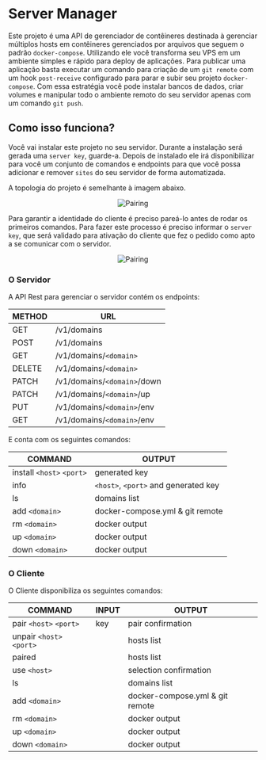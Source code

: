 # Server Manager

Este projeto é uma API de gerenciador de contêineres destinada à gerenciar múltiplos hosts em contêineres gerenciados por arquivos que seguem o padrão `docker-compose`.
Utilizando ele você transforma seu VPS em um ambiente simples e rápido para deploy de aplicações.
Para publicar uma aplicação basta executar um comando para criação de um `git remote` com um hook `post-receive` configurado para parar e subir seu projeto `docker-compose`.
Com essa estratégia você pode instalar bancos de dados, criar volumes e manipular todo o ambiente remoto do seu servidor apenas com um comando `git push`.

## Como isso funciona?

Você vai instalar este projeto no seu servidor.
Durante a instalação será gerada uma `server key`, guarde-a.
Depois de instalado ele irá disponibilizar para você um conjunto de comandos e endpoints para que você possa adicionar e remover `sites` do seu servidor de forma automatizada.

A topologia do projeto é semelhante à imagem abaixo.
<p align="center">
  <img 
    src="https://github.com/brasil-php/server-manager/raw/master/images/topology.jpg" 
    alt="Pairing"
  >
</p>

Para garantir a identidade do cliente é preciso pareá-lo antes de rodar os primeiros comandos.
Para fazer este processo é preciso informar o `server key`, que será validado para ativação do cliente que fez o pedido como apto a se comunicar com o servidor.
<p align="center">
  <img 
    src="https://github.com/brasil-php/server-manager/raw/master/images/pair.jpg" 
    alt="Pairing"
  >
</p>

### O Servidor

A API Rest para gerenciar o servidor contém os endpoints:

| METHOD | URL                          |
|--------|------------------------------|
| GET    | /v1/domains                  |
| POST   | /v1/domains                  |
| GET    | /v1/domains/`<domain>`       |
| DELETE | /v1/domains/`<domain>`       |
| PATCH  | /v1/domains/`<domain>`/down  |
| PATCH  | /v1/domains/`<domain>`/up    |
| PUT    | /v1/domains/`<domain>`/env   |
| GET    | /v1/domains/`<domain>`/env   |
 
 E conta com os seguintes comandos:
 
 | COMMAND                   | OUTPUT                               |
 |---------------------------|--------------------------------------|
 | install `<host>` `<port>` | generated key                        |
 | info                      | `<host>`, `<port>` and generated key |
 | ls                        | domains list                         |
 | add `<domain>`            | docker-compose.yml & git remote      |
 | rm `<domain>`             | docker output                        |
 | up `<domain>`             | docker output                        |
 | down `<domain>`           | docker output                        |

### O Cliente

O Cliente disponibiliza os seguintes comandos:

 | COMMAND                   | INPUT | OUTPUT                           |
 |---------------------------|-------|----------------------------------|
 | pair `<host>` `<port>`    | key   | pair confirmation                |
 | unpair `<host>` `<port>`  |       | hosts list                       |
 | paired                    |       | hosts list                       |
 | use `<host>`              |       | selection confirmation           |
 | ls                        |       | domains list                     |
 | add `<domain>`            |       | docker-compose.yml & git remote  |
 | rm `<domain>`             |       | docker output                    |
 | up `<domain>`             |       | docker output                    |
 | down `<domain>`           |       | docker output                    |
